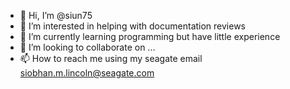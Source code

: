 - 👋 Hi, I’m @siun75
- 👀 I’m interested in helping with documentation reviews 
- 🌱 I’m currently learning programming but have little experience
- 💞️ I’m looking to collaborate on ...
- 📫 How to reach me using my seagate email siobhan.m.lincoln@seagate.com

<!---
siun75/siun75 is a ✨ special ✨ repository because its `README.md` (this file) appears on your GitHub profile.
You can click the Preview link to take a look at your changes.
--->
